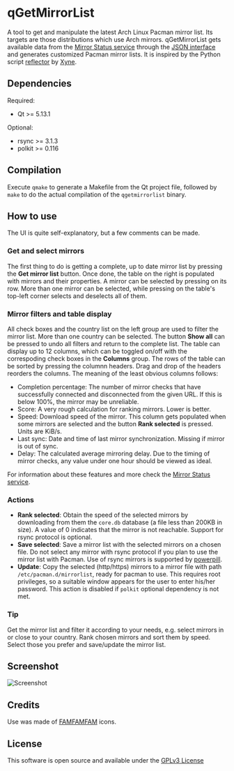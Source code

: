 # qGetMirrorList

A tool to get and manipulate the latest Arch Linux Pacman mirror list. Its targets are those distributions which use Arch mirrors. qGetMirrorList gets available data from the [Mirror Status service](https://www.archlinux.org/mirrors/status/) through the [JSON interface](https://www.archlinux.org/mirrors/status/json/) and generates customized Pacman mirror lists. It is inspired by the Python script [reflector](https://xyne.archlinux.ca/projects/reflector/) by [Xyne](https://xyne.archlinux.ca/).

## Dependencies

Required:

* Qt >= 5.13.1

Optional:

* rsync >= 3.1.3
* polkit >= 0.116

## Compilation

Execute `qmake` to generate a Makefile from the Qt project file, followed by `make` to do the actual compilation of the `qgetmirrorlist` binary.

## How to use

The UI is quite self-explanatory, but a few comments can be made.

### Get and select mirrors

The first thing to do is getting a complete, up to date mirror list by pressing the **Get mirror list** button. Once done, the table on the right is populated with mirrors and their properties. A mirror can be selected by pressing on its row. More than one mirror can be selected, while pressing on the table's top-left corner selects and deselects all of them. 

### Mirror filters and table display

All check boxes and the country list on the left group are used to filter the mirror list. More than one country can be selected. The button **Show all** can be pressed to undo all filters and return to the complete list. The table can display up to 12 columns, which can be toggled on/off with the correspoding check boxes in the **Columns** group. The rows of the table can be sorted by pressing the columnn headers. Drag and drop of the headers reorders the columns. The meaning of the least obvious columns follows:

* Completion percentage: The number of mirror checks that have successfully connected and disconnected from the given URL. If this is below 100%, the mirror may be unreliable.
* Score: A very rough calculation for ranking mirrors. Lower is better. 
* Speed: Download speed of the mirror. This column gets populated when some mirrors are selected and the button **Rank selected** is pressed. Units are KiB/s.
* Last sync: Date and time of last mirror synchronization. Missing if mirror is out of sync.
* Delay: The calculated average mirroring delay. Due to the timing of mirror checks, any value under one hour should be viewed as ideal.

For information about these features and more check the [Mirror Status service](https://www.archlinux.org/mirrors/status/).

### Actions

* **Rank selected**: Obtain the speed of the selected mirrors by downloading from them the `core.db` database (a file less than 200KB in size). A value of 0 indicates that the mirror is not reachable. Support for rsync protocol is optional.
* **Save selected**: Save a mirror list with the selected mirrors on a chosen file. Do not select any mirror with rsync protocol if you plan to use the mirror list with Pacman. Use of rsync mirrors is supported by [powerpill](https://xyne.archlinux.ca/projects/powerpill/).
* **Update**: Copy the selected (http/https) mirrors to a mirror file with path `/etc/pacman.d/mirrorlist`, ready for pacman to use. This requires root privileges, so a suitable window appears for the user to enter his/her password. This action is disabled if `polkit` optional dependency is not met.

### Tip

Get the mirror list and filter it according to your needs, e.g. select mirrors in or close to your country. Rank chosen mirrors and sort them by speed. Select those you prefer and save/update the mirror list.

## Screenshot

![Screenshot](https://i.imgur.com/imvlcVI.png)

## Credits

Use was made of [FAMFAMFAM](http://www.famfamfam.com/lab/icons/) icons.

## License

This software is open source and available under the [GPLv3 License](LICENSE)
